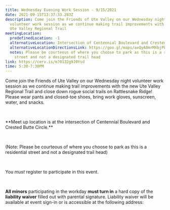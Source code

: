```yaml
---
title: Wednesday Evening Work Session - 9/15/2021
date: 2021-09-15T13:37:33.283Z
description: Come join the Friends of Ute Valley on our Wednesday night
  volunteer work session as we continue making trail improvements with the new
  Ute Valley Regional Trail
meetingLocation:
  predefinedLocation: -1
  alternativeLocation: Intersection of Centennial Boulevard and Crested Butte Circle.
  alternativeLocationDirectionsLink: https://goo.gl/maps/axQyA8mrMXbjPE5F9
  notes: Please be courteous of where you choose to park as this is a residential
    street and not a designated trail head
link: https://cerv.is/m?0132g9J0Ysd
time: 5:30-7:30PM
---
```

Come join the Friends of Ute Valley on our Wednesday night volunteer work session as we continue making trail improvements with the new Ute Valley Regional Trail and close down rogue social trails on Rattlesnake Ridge! Please wear pants and closed-toe shoes, bring work gloves, sunscreen, water, and snacks.

 

\*\*Meet up location is at the intersection of Centennial Boulevard and Crested Butte Circle.\*\*

 

(Note: Please be courteous of where you choose to park as this is a residential street and not a designated trail head) 

 

You *must* register to participate in this event.

 

**All minors** participating in the workday **must turn in** a hard copy of the **liability waiver** filled out with parental signature. Liability waiver will be available at event sign-in or is accessible at the following address: